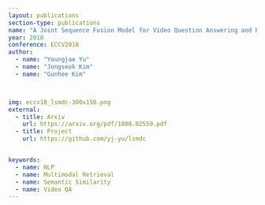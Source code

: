 ```yaml
---
layout: publications
section-type: publications
name: "A Joint Sequence Fusion Model for Video Question Answering and Retrieval"
year: 2018
conference: ECCV2018
author:
  - name: "Youngjae Yu"
  - name: "Jongseok Kim"
  - name: "Gunhee Kim"



img: eccv18_lsmdc-300x150.png
external:
  - title: Arxiv
    url: https://arxiv.org/pdf/1808.02559.pdf
  - title: Project
    url: https://github.com/yj-yu/lsmdc


keywords:
  - name: NLP
  - name: Multimodal Retrieval
  - name: Semantic Similarity
  - name: Video QA 
---
```



